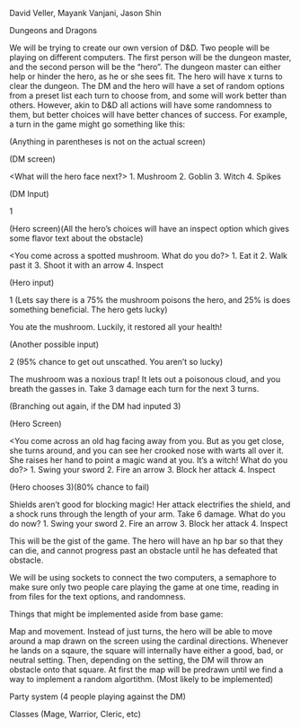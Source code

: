 David Veller, Mayank Vanjani, Jason Shin

Dungeons and Dragons

We will be trying to create our own version of D&D. Two people will be playing on different computers. The first person will be the dungeon master, and the second person will be the “hero”. The dungeon master can either help or hinder the hero, as he or she sees fit. The hero will have x turns to clear the dungeon. The DM and the hero will have a set of random options from a preset list each turn to choose from, and some will work better than others. However, akin to D&D all actions will have some randomness to them, but better choices will have better chances of success. For example, a turn in the game might go something like this:

(Anything in parentheses is not on the actual screen)

(DM screen)

<What will the hero face next?> 1. Mushroom 2. Goblin 3. Witch 4. Spikes

(DM Input)

1

(Hero screen)(All the hero’s choices will have an inspect option which gives some flavor text about the obstacle)

<You come across a spotted mushroom. What do you do?> 1. Eat it 2. Walk past it 3. Shoot it with an arrow 4. Inspect

(Hero input)

1 (Lets say there is a 75% the mushroom poisons the hero, and 25% is does something beneficial. The hero gets lucky)

You ate the mushroom. Luckily, it restored all your health!

(Another possible input)

2 (95% chance to get out unscathed. You aren’t so lucky)

The mushroom was a noxious trap! It lets out a poisonous cloud, and you breath the gasses in. Take 3 damage each turn for the next 3 turns.

(Branching out again, if the DM had inputed 3)

(Hero Screen)

<You come across an old hag facing away from you. But as you get close, she turns around, and you can see her crooked nose with warts all over  it. She raises her hand to point a magic wand at you. It’s a witch! What do you do?> 1. Swing your sword 2. Fire an arrow 3. Block her attack 4. Inspect

(Hero chooses 3)(80% chance to fail)

Shields aren’t good for blocking magic! Her attack electrifies the shield, and a shock runs through the length of your arm. Take 6 damage. What do you do now? 1. Swing your sword 2. Fire an arrow 3. Block her attack 4. Inspect

This will be the gist of the game. The hero will have an hp bar so that they can die, and cannot progress past an obstacle until he has defeated that obstacle. 

We will be using sockets to connect the two computers, a semaphore to make sure only two people care playing the game at one time, reading in from files for the text options, and randomness.


Things that might be implemented aside from base game:

Map and movement. Instead of just turns, the hero will be able to move around a map drawn on the screen using the cardinal directions. Whenever he lands on a sqaure, the square will internally have either a good, bad, or neutral setting. Then, depending on the setting, the DM will throw an obstacle onto that square. At first the map will be predrawn until we find a way to implement a random algortithm. (Most likely to be implemented)

Party system (4 people playing against the DM)

Classes (Mage, Warrior, Cleric, etc)
